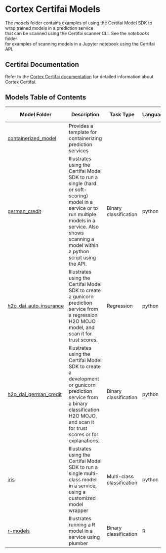 # Cortex Certifai Models  

The *models* folder contains examples of using the Certifai Model SDK to  
wrap trained models in a prediction service  
that can be scanned using the Certifai scanner CLI. See the *notebooks* folder  
for examples of scanning models in a Jupyter notebook using the Certifai API.  


## Certifai Documentation

Refer to the
[Cortex Certifai documentation](https://cognitivescale.github.io/cortex-certifai/docs/about)
for detailed information about Cortex Certifai.

## Models Table of Contents

| Model Folder | Description | Task Type | Language | Model Framework |
| --- | --- | --- | --- | -- |
| [containerized_model](./containerized_model) | Provides a template for containerizing prediction services  |  |  | python, H2O MOJO |
| [german_credit](./german_credit) | Illustrates using the Certifai Model SDK to run a single (hard or soft-scoring) model in a service or to run multiple models in a service. Also shows scanning a model within a python script using the API.  |  Binary classification | python | sklearn |
| [h2o_dai_auto_insurance](./h2o_dai_regression_auto_insurance) | Illustrates using the Certifai Model SDK to create a gunicorn prediction service from a regression H2O MOJO model, and scan it for trust scores.  |  Regression | python | H2O MOJO |
| [h2o_dai_german_credit](./h2o_dai_german_credit) | Illustrates using the Certifai Model SDK to create a development or gunicorn prediction service from a binary classification H2O MOJO, and scan it for trust scores or for explanations.  |  Binary classification | python | H2O MOJO |
| [iris](./iris) | Illustrates using the Certifai Model SDK to run a single multi-class model in a service, using a customized model wrapper  |  Multi-class classification | python | sklearn <br /> xgboost |
| [r-models](https://github.com/CognitiveScale/cortex-certifai-examples/tree/master/models/r-models) | Illustrates running a R model in a service using plumber |  Binary classification | R | randomForest |  
